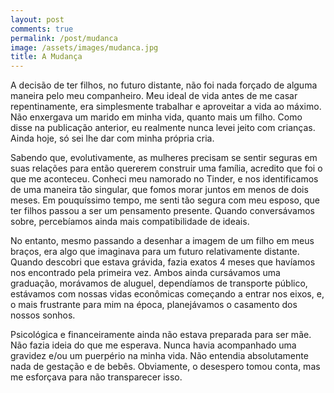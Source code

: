 ```yaml
---
layout: post
comments: true
permalink: /post/mudanca
image: /assets/images/mudanca.jpg
title: A Mudança
---
```


A decisão de ter filhos, no futuro distante, não foi nada forçado de alguma maneira pelo meu companheiro. Meu ideal de vida 
antes de me casar repentinamente, era simplesmente trabalhar e aproveitar a vida ao máximo. Não enxergava um marido em minha 
vida, quanto mais um filho. Como disse na publicação anterior, eu realmente nunca levei jeito com crianças. Ainda hoje, só sei 
lhe dar com minha própria cria.

Sabendo que, evolutivamente, as mulheres precisam se sentir seguras em suas relações para então quererem construir uma família, 
acredito que foi o que me aconteceu. Conheci meu namorado no Tinder, e nos identificamos de uma maneira tão singular, que fomos 
morar juntos em menos de dois meses. Em pouquíssimo tempo, me senti tão segura com meu esposo, que ter filhos passou a ser um 
pensamento presente. Quando conversávamos sobre, percebíamos ainda mais compatibilidade de ideais. 

No entanto, mesmo passando a desenhar a imagem de um filho em meus braços, era algo que imaginava para um futuro relativamente 
distante. Quando descobri que estava grávida, fazia exatos 4 meses que havíamos nos encontrado pela primeira vez. Ambos ainda 
cursávamos uma graduação, morávamos de aluguel, dependíamos de transporte público, estávamos com nossas vidas econômicas 
começando a entrar nos eixos, e, o mais frustrante para mim na época, planejávamos o casamento dos nossos sonhos. 

Psicológica e financeiramente ainda não estava preparada para ser mãe. Não fazia ideia do que me esperava. Nunca havia 
acompanhado uma gravidez e/ou um puerpério na minha vida. Não entendia absolutamente nada de gestação e de bebês. Obviamente, o 
desespero tomou conta, mas me esforçava para não transparecer isso.
